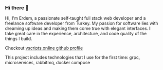 ### Hi there 👋

Hi, I'm Erdem, a passionate self-taught full stack web developer and a freelance software developer from Turkey. My passion for software lies with dreaming up ideas and making them come true with elegant interfaces. I take great care in the experience, architecture, and code quality of the things I build.

Checkout [vscripts.online github profile](https://github.com/vscripts-online)

This project includes technologies that I use for the first time: grpc, microservices, rabbitmq, docker compose

<!--
**erdemefe07/erdemefe07** is a ✨ _special_ ✨ repository because its `README.md` (this file) appears on your GitHub profile.

Here are some ideas to get you started:

- 🔭 I’m currently working on ...
- 🌱 I’m currently learning ...
- 👯 I’m looking to collaborate on ...
- 🤔 I’m looking for help with ...
- 💬 Ask me about ...
- 📫 How to reach me: ...
- 😄 Pronouns: ...
- ⚡ Fun fact: ...
-->
